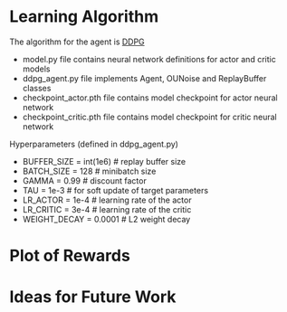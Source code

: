 # Learning Algorithm

The algorithm for the agent is [DDPG](https://arxiv.org/pdf/1509.02971.pdf)

* model.py file contains neural network definitions for actor and critic models
* ddpg_agent.py file implements Agent, OUNoise and ReplayBuffer classes
* checkpoint_actor.pth file contains model checkpoint for actor neural network
* checkpoint_critic.pth file contains model checkpoint for critic neural network

Hyperparameters (defined in ddpg_agent.py)

* BUFFER_SIZE = int(1e6)  # replay buffer size
* BATCH_SIZE = 128        # minibatch size
* GAMMA = 0.99            # discount factor
* TAU = 1e-3              # for soft update of target parameters
* LR_ACTOR = 1e-4         # learning rate of the actor 
* LR_CRITIC = 3e-4        # learning rate of the critic
* WEIGHT_DECAY = 0.0001   # L2 weight decay


# Plot of Rewards

# Ideas for Future Work
